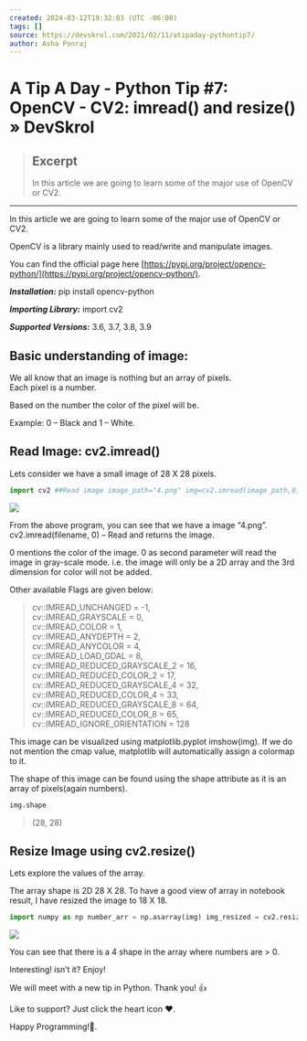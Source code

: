```yaml
---
created: 2024-03-12T19:32:03 (UTC -06:00)
tags: []
source: https://devskrol.com/2021/02/11/atipaday-pythontip7/
author: Asha Ponraj
---
```


# A Tip A Day - Python Tip #7: OpenCV - CV2: imread() and resize() » DevSkrol

> ## Excerpt
> In this article we are going to learn some of the major use of OpenCV or CV2.

---
In this article we are going to learn some of the major use of OpenCV or CV2.

OpenCV is a library mainly used to read/write and manipulate images.

You can find the official page here [https://pypi.org/project/opencv-python/](https://pypi.org/project/opencv-python/).

_**Installation:**_ pip install opencv-python

_**Importing Library:**_ import cv2

_**Supported Versions:**_ 3.6, 3.7, 3.8, 3.9

## Basic understanding of image:

We all know that an image is nothing but an array of pixels.  
Each pixel is a number.

Based on the number the color of the pixel will be.

Example: 0 – Black and 1 – White.

## Read Image: cv2.imread()

Lets consider we have a small image of 28 X 28 pixels.

```python
import cv2 ##Read image image_path="4.png" img=cv2.imread(image_path,0) #Now we have the image in img variable. #To visualize the image we can use matplotlib.pyplot import matplotlib.pyplot as plt plt.imshow(img, cmap="gray")
```

![](A%20Tip%20A%20Day%20-%20Python%20Tip%207%20OpenCV%20-%20CV2%20imread()%20and%20resize()%20%C2%BB%20DevSkrol/ATipADay4_bwimg.png)

From the above program, you can see that we have a image “4.png”.  
cv2.imread(filename, 0) – Read and returns the image.

0 mentions the color of the image. 0 as second parameter will read the image in gray-scale mode. i.e. the image will only be a 2D array and the 3rd dimension for color will not be added.

Other available Flags are given below:

> cv::IMREAD\_UNCHANGED = -1,  
> cv::IMREAD\_GRAYSCALE = 0,  
> cv::IMREAD\_COLOR = 1,  
> cv::IMREAD\_ANYDEPTH = 2,  
> cv::IMREAD\_ANYCOLOR = 4,  
> cv::IMREAD\_LOAD\_GDAL = 8,  
> cv::IMREAD\_REDUCED\_GRAYSCALE\_2 = 16,  
> cv::IMREAD\_REDUCED\_COLOR\_2 = 17,  
> cv::IMREAD\_REDUCED\_GRAYSCALE\_4 = 32,  
> cv::IMREAD\_REDUCED\_COLOR\_4 = 33,  
> cv::IMREAD\_REDUCED\_GRAYSCALE\_8 = 64,  
> cv::IMREAD\_REDUCED\_COLOR\_8 = 65,  
> cv::IMREAD\_IGNORE\_ORIENTATION = 128

This image can be visualized using matplotlib.pyplot imshow(img). If we do not mention the cmap value, matplotlib will automatically assign a colormap to it.

The shape of this image can be found using the shape attribute as it is an array of pixels(again numbers).

```python
img.shape
```

> (28, 28)

## Resize Image using cv2.resize()

Lets explore the values of the array.

The array shape is 2D 28 X 28. To have a good view of array in notebook result, I have resized the image to 18 X 18.

```python
import numpy as np number_arr = np.asarray(img) img_resized = cv2.resize(img, (18,18)) print(np.asarray(img_resized))
```

![](A%20Tip%20A%20Day%20-%20Python%20Tip%207%20OpenCV%20-%20CV2%20imread()%20and%20resize()%20%C2%BB%20DevSkrol/ATipADayarray.png)

You can see that there is a 4 shape in the array where numbers are > 0.

Interesting! isn’t it? Enjoy!

We will meet with a new tip in Python. Thank you! 👍

Like to support? Just click the heart icon ❤️.

Happy Programming!🎈.
